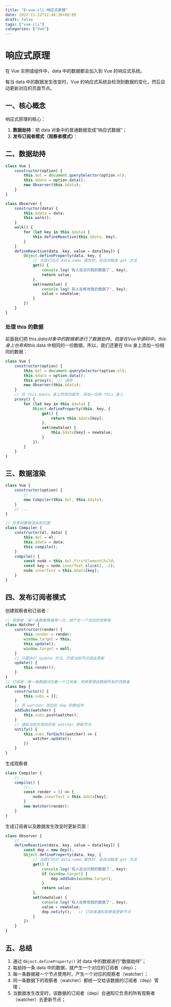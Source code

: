 ```yaml
---
title: "8-vue-cli-响应式原理"
date: 2022-11-22T12:48:30+08:00
draft: false
tags: ["vue-cli"]
categories: ["Vue"]
---
```

# 响应式原理

在 Vue 实例或组件中，data 中的数据都会加入到 Vue 的响应式系统。

每当 data 中的数据发生改变时，Vue 的响应式系统会检测到数据的变化，然后自动更新对应的页面节点。

## 一、核心概念

响应式原理的核心：

1. **数据劫持**：把 data 对象中的普通数据变成“响应式数据”；
2. **发布订阅者模式（观察者模式）**：

## 二、数据劫持

```js
class Vue {
    constructor(option) {
        this.$el = document.querySelector(option.el);
        this.$data = option.data();
        new Observer(this.$data);
    }
}

class Observer {
    constructor(data) {
        this.$data = data;
        this.walk();
    }
    walk() {
        for (let key in this.$data) {
            this.defineReactive(this.$data, key);
        }
    }
    defineReactive(data, key, value = data[key]) {
        Object.defineProperty(data, key, {
            // 当我们访问 data.name 属性时，会自动触发 get 方法
            get() {
                console.log('有人在访问我的数据了', key);
                return value;
            },
            set(newValue) {
                console.log('有人在修改我的数据了', key);
                value = newValue;
            }
        })
    }
}
```

### 处理 this 的数据

前面我们把 this.$data 对象中的数据都进行了数据劫持，但是在 Vue 中源码中，this 身上也有和 this.$data 中相同的一份数据，所以，我们还要在 this 身上添加一份相同的数据：

```js
class Vue {
    constructor(option) {
        this.$el = document.querySelector(option.el);
        this.$data = option.data();
        this.proxy();  // 调用
        new Observer(this.$data);
    }
    // 将 this.$data 身上所有的属性，添加一份到 this 身上
    proxy() {
        for (let key in this.$data) {
            Object.defineProperty(this, key, {
                get() {
                    return this.$data[key];
                },
                set(newValue) {
                    this.$data[key] = newValue;
                }
            });
        }
    }
}
```

## 三、数据渲染

```js
class Vue {
    constructor(option) {
        // ...
        new Compiler(this.$el, this.$data);
    }
    // ...
}

// 负责将数据渲染到页面
class Compiler {
    constructor(el, data) {
        this.$el = el;
        this.$data = data;
        this.compile();
    }
    compile() {
        const node = this.$el.firstElementChild;
        const key = node.innerText.slice(2, -2);
        node.innerText = this.$data[key];
    }
}
```

## 四、发布订阅者模式

创建观察者和订阅者：

```js
// 观察者：每一条数据每被用一次，就产生一个对应的观察者
class Watcher {
    constructor(render) {
        this.render = render;
        window.target = this;
        this.update();
        window.target = null;
    }
    // 只要执行 update 方法，页面当前节点就会更新
    update() {
        this.render();
    }
}
// 订阅者：每一条数据对应着一个订阅者，用来管理该数据所有的观察者
class Dep {
    constructor() {
        this.subs = [];
    }
    // 将 watcher 添加到 dep 的数组中
    addSubs(watcher) {
        this.subs.push(watcher);
    }
    // 通知当前负责的所有 watcher 更新节点
    notify() {
        this.subs.forEach((watcher) => {
            watcher.update();
        })
    }
}
```

生成观察者

```js
class Compiler {
    //...
    compile() {
        //...
        const render = () => {
            node.innerText = this.$data[key];
        }
        new Watcher(render);
    }
}
```

生成订阅者以及数据发生改变时更新页面：

```js
class Observer {
    // ....
    defineReactive(data, key, value = data[key]) {
        const dep = new Dep();
        Object.defineProperty(data, key, {
            // 当我们访问 data.name 属性时，会自动触发 get 方法
            get() {
                console.log('有人在访问我的数据了', key);
                if (window.target) {
                    dep.addSubs(window.target);
                }
                return value;
            },
            set(newValue) {
                console.log('有人在修改我的数据了', key);
                value = newValue;
                dep.notify();   // 订阅者通知观察者更新节点
            }
        })
    }
}
```



## 五、总结

1. 通过 `Object.defineProperty()` 对 data 中的数据进行“数据劫持”；
2. 每劫持一条 data 中的数据，就产生一个对应的订阅者（dep）；
3. 每一条数据被一个节点使用时，产生一个对应的观察者（watcher）；
4. 同一条数据下的观察者（watcher）都统一交给该数据的订阅者（dep）管理；
5. 当数据发生改变时，该数据的订阅者（dep）会通知它负责的所有观察者（watcher）去更新节点；

